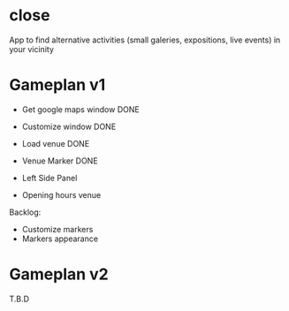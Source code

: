 # close
App to find alternative activities (small galeries, expositions, live events) in your vicinity

# Gameplan v1
- Get google maps window DONE
- Customize window DONE
- Load venue DONE
- Venue Marker DONE

- Left Side Panel


- Opening hours venue

Backlog:
- Customize markers
- Markers appearance

# Gameplan v2
T.B.D